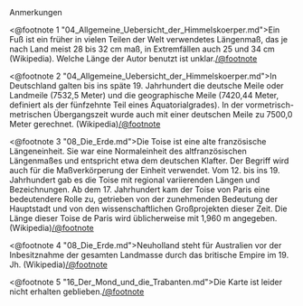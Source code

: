 <div class="anmerkungen">Anmerkungen</div>

<@footnote 1 "04_Allgemeine_Uebersicht_der_Himmelskoerper.md">Ein Fuß ist ein früher in vielen Teilen der Welt verwendetes Längenmaß, das je nach Land meist 28 bis 32 cm maß, in Extremfällen auch 25 und 34 cm (Wikipedia). Welche Länge der Autor benutzt ist unklar.</@footnote>

<@footnote 2 "04_Allgemeine_Uebersicht_der_Himmelskoerper.md">In Deutschland galten bis ins späte 19. Jahrhundert die deutsche Meile oder Landmeile (7532,5 Meter) und die geographische Meile (7420,44 Meter, definiert als der fünfzehnte Teil eines Äquatorialgrades). In der vormetrisch-metrischen Übergangszeit wurde auch mit einer deutschen Meile zu 7500,0 Meter gerechnet. (Wikipedia)</@footnote>

<@footnote 3 "08_Die_Erde.md">Die Toise ist eine alte französische Längeneinheit. Sie war eine Normaleinheit des altfranzösischen Längenmaßes und entspricht etwa dem deutschen Klafter. Der Begriff wird auch für die Maßverkörperung der Einheit verwendet. Vom 12. bis ins 19. Jahrhundert gab es die Toise mit regional variierenden Längen und Bezeichnungen. Ab dem 17. Jahrhundert kam der Toise von Paris eine bedeutendere Rolle zu, getrieben von der zunehmenden Bedeutung der Hauptstadt und von den wissenschaftlichen Großprojekten dieser Zeit. Die Länge dieser Toise de Paris wird üblicherweise mit 1,960 m angegeben.
(Wikipedia)</@footnote>

<@footnote 4 "08_Die_Erde.md">Neuholland steht für Australien vor der Inbesitznahme der gesamten Landmasse durch das britische Empire im 19. Jh. (Wikipedia)</@footnote>

<@footnote 5 "16_Der_Mond_und_die_Trabanten.md">Die Karte ist leider nicht erhalten geblieben.</@footnote>

